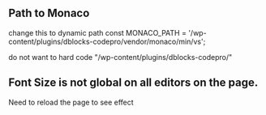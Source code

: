 ## Path to Monaco
change this to dynamic path
const MONACO_PATH = '/wp-content/plugins/dblocks-codepro/vendor/monaco/min/vs';

do not want to hard code "/wp-content/plugins/dblocks-codepro/"


## Font Size is not global on all editors on the page. 
Need to reload the page to see effect


